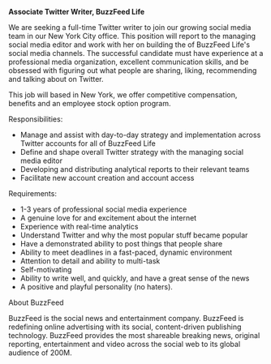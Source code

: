 **Associate Twitter Writer, BuzzFeed Life**

We are seeking a full-time Twitter writer to join our growing social media team in our New York City office. This position will report to the managing social media editor and work with her on building the of BuzzFeed Life's social media channels. The successful candidate must have experience at a professional media organization, excellent communication skills, and be obsessed with figuring out what people are sharing, liking, recommending and talking about on Twitter.

This job will based in New York, we offer competitive compensation, benefits and an employee stock option program.


Responsibilities:

* Manage and assist with day-to-day strategy and implementation across Twitter accounts for all of BuzzFeed Life
* Define and shape overall Twitter strategy with the managing social media editor
* Developing and distributing analytical reports to their relevant teams
* Facilitate new account creation and account access

Requirements:

* 1-3 years of professional social media experience
* A genuine love for and excitement about the internet
* Experience with real-time analytics
* Understand Twitter and why the most popular stuff became popular
* Have a demonstrated ability to post things that people share
* Ability to meet deadlines in a fast-paced, dynamic environment
* Attention to detail and ability to multi-task
* Self-motivating
* Ability to write well, and quickly, and have a great sense of the news
* A positive and playful personality (no haters).


About BuzzFeed

BuzzFeed is the social news and entertainment company. BuzzFeed is redefining online advertising with its social, content-driven publishing technology. BuzzFeed provides the most shareable breaking news, original reporting, entertainment and video across the social web to its global audience of 200M.
